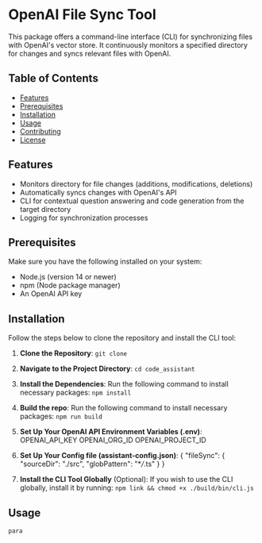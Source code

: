 # OpenAI File Sync Tool

This package offers a command-line interface (CLI) for synchronizing files with OpenAI's vector store. It continuously monitors a specified directory for changes and syncs relevant files with OpenAI.

## Table of Contents

- [Features](#features)
- [Prerequisites](#prerequisites)
- [Installation](#installation)
- [Usage](#usage)
- [Contributing](#contributing)
- [License](#license)

## Features

- Monitors directory for file changes (additions, modifications, deletions)
- Automatically syncs changes with OpenAI's API
- CLI for contextual question answering and code generation from the target directory
- Logging for synchronization processes

## Prerequisites

Make sure you have the following installed on your system:

- Node.js (version 14 or newer)
- npm (Node package manager)
- An OpenAI API key

## Installation

Follow the steps below to clone the repository and install the CLI tool:

1. **Clone the Repository**:
   `git clone`

2. **Navigate to the Project Directory**:
   `cd code_assistant`

3. **Install the Dependencies**:
   Run the following command to install necessary packages:
   `npm install`

4. **Build the repo**:
   Run the following command to install necessary packages:
   `npm run build`

5. **Set Up Your OpenAI API Environment Variables (.env)**:
   OPENAI_API_KEY
   OPENAI_ORG_ID
   OPENAI_PROJECT_ID

6. **Set Up Your Config file (assistant-config.json)**:
   {
   "fileSync": {
   "sourceDir": "./src",
   "globPattern": "\*_/_.ts"
   }
   }

7. **Install the CLI Tool Globally** (Optional):
   If you wish to use the CLI globally, install it by running:
   `npm link && chmod +x ./build/bin/cli.js`

## Usage

`para`
